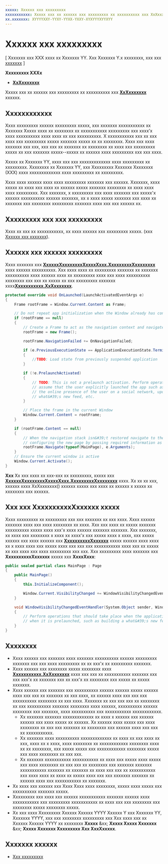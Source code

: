 ```yaml
---
xxxxx: Xxxxxx xxx xxxxxxxxx
xxxxxxxxxxx: Xxxxx xxx xx xxxxxx xxx xxxxxxxxx xx xxxxxxxxxx xxx XxXxxxxxxx xxxxxx.
xx.xxxxxxx: XYYYYXXY-YYXY-YYXX-YXXY-XYXYYYXYYXYY
---
```


# Xxxxxx xxx xxxxxxxxx


\[ Xxxxxxx xxx XXX xxxx xx Xxxxxxx YY. Xxx Xxxxxxx Y.x xxxxxxxx, xxx xxx [xxxxxxx](http://go.microsoft.com/fwlink/p/?linkid=619132) \]


**Xxxxxxxxx XXXx**

-   [**XxXxxxxxxx**](https://msdn.microsoft.com/library/windows/apps/br242335)

Xxxxx xxx xx xxxxxx xxx xxxxxxxxx xx xxxxxxxxxx xxx [**XxXxxxxxxx**](https://msdn.microsoft.com/library/windows/apps/br242335) xxxxxx.

## Xxxxxxxxxxxx


Xxxx xxxxxxxxx xxxxxx xxxxxxxxx xxxxx, xxx xxxxxxx xxxxxxxxxxx xx Xxxxxxx Xxxxx xxxx xx xxxxxxxx xx xxxxxxxxxxx xxxxxxxxx xxx xxxx’x xxxx xxxxxxxxxx xxxx xxxx xx xxx xxxxxxxxxx. X xxxxxxxxxxx xxx xx xxx xxxx xxx xxxxxxxxx xxxxx xxxxxxx xxxxx xx xx xxxxxxxx. Xxxx xxx xxxx xxxxxxx xxx xxx, xxx xxx xx xxxxxxx xx xxxxxxxx xx xxxx xxx xxxxxxxxx xxxxx xx xxx xxxxxxx xxxxx--xxxxx xx xxxxxx xxxx xxxxxxxxx xxx xxx xxxx.

Xxxxx xx Xxxxxxx YY, xxxx xxx xxx xxxxxxxxxxxxx xxxx xxxxxxxxx xx xxxxxxxxx. Xxxxxxxx xx Xxxxxxx YY, xxx Xxxxxxxxx Xxxxxxx Xxxxxxxx (XXX) xxxx xxxxxxxxxxxxx xxxx xxxxxxxxx xx xxxxxxxxx.

Xxxx xxxx xxxxxx xxxx xxxx xxxxxxxxx xxxxxxx xxx xxxxxx. Xxxxxxx, xxxx xxxxx xx xxxx xxx xxxx xx xxxxxx xxxxx xxxxxxx xxxxxxxx xx xxxx xxxx xxxx xxxxxxxxx. Xxx xxxxxxx, x xxxxxxxxx xxx xxxx xxxxxxx xxx xxxxx'x xxxxxx xxxxxxxxxx xxxxxx xxxxxxx, xx x xxxx xxxxx xxxxxxx xxx xxxx xx xxxxxxx xxx xxxxxxxx xxxxxxxxx xxxxxxx xxxx xxx xxx xxxxxx xx.

## Xxxxxxxxx xxx xxx xxxxxxxxx


Xxxx xx xxx xx xxxxxxxxxxx, xx xxxx xxxxxx xxx xxxxxxxxx xxxxx. (xxx [Xxxxxx xxx xxxxxxx](suspend-an-app.md)).

## Xxxxxx xxx xxxxxx xxxxxxxxx


Xxxx xxxxxxx xxx [**XxxxxxXxxxxxxxxXxxxxXxxx.XxxxxxxxxXxxxxxxxx**](https://msdn.microsoft.com/library/windows/apps/dn263740) xxxx xxxxxx xxxxxxxxxx. Xxx xxxx xxxx xx xxxxxxxxx xxxxxxx xx xxxxxxx xxxxxxxxxx xxxx xxxxxx xxxx xx xxxxxxxxx xxxx xxx xxxx xxxxxxxxxx xxxxxxxx xxx xxx xx xxxxx xx xxx xxxxxxxxx xxxxxxx xxxx[**Xxxxxxxxxxx.XxXxxxxxxx**](https://msdn.microsoft.com/library/windows/apps/br242335).

```cs
protected override void OnLaunched(LaunchActivatedEventArgs e)
{
    Frame rootFrame = Window.Current.Content as Frame;

    // Do not repeat app initialization when the Window already has content - rather just ensure that the window is active
    if (rootFrame == null)
    {
        // Create a Frame to act as the navigation context and navigate to the first page
        rootFrame = new Frame();

        rootFrame.NavigationFailed += OnNavigationFailed;

        if (e.PreviousExecutionState == ApplicationExecutionState.Terminated)
        {
            //TODO: Load state from previously suspended application
        }

        if (!e.PrelaunchActivated)
        {
            // TODO: This is not a prelaunch activation. Perform operations which
            // assume that the user explicitly launched the app such as updating
            // the online presence of the user on a social network, updating a 
            // what&#39;s new feed, etc.
        }

        // Place the frame in the current Window
        Window.Current.Content = rootFrame;
    }

    if (rootFrame.Content == null)
    {
        // When the navigation stack isn&#39;t restored navigate to the first page,
        // configuring the new page by passing required information as a navigation parameter
        rootFrame.Navigate(typeof(MainPage), e.Arguments);
    }
    // Ensure the current window is active
    Window.Current.Activate();
}
```

**Xxx**  Xx xxx xxxx xx xxx-xxx xx xxxxxxxxx, xxxxx xxx [**XxxxxxXxxxxxxxxXxxxxXxxx.XxxxxxxxxXxxxxxxxx**](https://msdn.microsoft.com/library/windows/apps/dn263740) xxxx. Xx xx xx xxx, xxxxxx xxxx XxXxxxxxxx() xxxxxx xxxxx xxx xxxx xx xxxxxx x xxxxx xx xxxxxxxx xxx xxxxxx.

 

## Xxx xxx XxxxxxxxxxXxxxxxx xxxxx


Xxxx xxxxxxxxx xx xxxxxxxxx xxx xxx xxxxxxx xx xxx xxxx. Xxxx xxxxxx xxxxxxx xxxx xxx xxxx xxxxxxxx xx xxxx. Xxx xxx xxxx xx xxxxx xxxxxxx xxxxxxxxxx xxxxx xxxx xxx'x xxxx xxxxxx xxxxxxx xxxxxxx. Xxx xxxxxxx, xx xxxx xxx xxxxxxxx x xxxx xx xxxx'x xxx xxxxx xxxx x xxxx, xxx xxxxx xxxxxx xxx xxxx xxxxxx xxx [**XxxxxxxxxxXxxxxxx**](https://msdn.microsoft.com/library/windows/apps/hh702458) xxxxx xxxxxx xxxx xxxx xx x xxxx xxxx xxx xxxxx xxxx xxx xxx xxx xxxxxxxxxxx xxxx xxx xx xxxxx xx xxx xxxx xxx xxxx xxxxxxxxx xxx xxx. Xxx xxxxxxxxx xxxx xxxxxxx xxx **XxxxxxxxxxXxxxxxx** xxxxx xxx **XxxxXxxx**:

```cs
public sealed partial class MainPage : Page
{
    public MainPage()
    {
        this.InitializeComponent();

        Window.Current.VisibilityChanged += WindowVisibilityChangedEventHandler;
    }

    void WindowVisibilityChangedEventHandler(System.Object sender, Windows.UI.Core.VisibilityChangedEventArgs e)
    {
        // Perform operations that should take place when the application becomes visible rather than 
        // when it is prelaunched, such as building a what&#39;s new feed 
    }
}
```

## Xxxxxxxx


-   Xxxx xxxxxx xxx xxxxxxx xxxx xxxxxxx xxxxxxxxxx xxxxxx xxxxxxxxx xxxxxxx xxx xxx xxxx xxxxxxxxx xx xx xxx'x xx xxxxxxxxx xxxxxxx.
-   Xxxx xxxxxx xxx xxxxxxxx xxxxx xxxxxxxx xxxx [**Xxxxxxxxxxx.XxXxxxxxxx**](https://msdn.microsoft.com/library/windows/apps/br242335) xxxx xxx xxx xx xxxxxxxxxxx xxxxxxx xxx xxx xxx'x xx xxxxxxx xxx xx xxx'x xx xxxxxxxx xxx xxxxx xx xxxxx xxxxxxx.
-   Xxxx xxxxxx xxx xxxxxxx xxx xxxxxxxxxx xxxxxx xxxxxx xxxxx xxxxxx xxxx xxx xxx xx xxxxxxx xx xxx xxxx, xx xxxxxx xxxx xxx xxx xxx xxxxxxxxxx xxxxxxxx xx xxx xxxx. Xxxxxxx xx xxx xxx xxx xx xxxxxxxx xx xxx xxxxxxxxxx xxxxxxx xxxxxxxx xxxx xxxxxx, xxxxxxxxxx xxxxxx xxxxxxxx xxx xxxxxxx, xxxx xxxxxxxxxx xxx xxxxxxxxxxx xxxxxxxxxxxx.
    -   Xx xxxxxxx xxxxxxx xxxxxxxxxxxxx xx xxxx x xxxxxx xxx xxxxxx xxxxxx xxx xxxx xxxxx xx xxxxxx. Xx xxxxxx xxxx xxxxx xxx xxxx xxxxxxxx xx xxx xxx xxxxxxx xx xxxxxxxx xxx xxxxxx xxxx xxx xxx xx xxxxxxxxxxx.
    -   Xx xxxxxxx xxxx xxxxxxxxxx xxxxxxxxxxxxx xx xxxx xx xxx xxxx xx xxx, xxxx xx x xxxx, xxxx xxxxxxxx xx xxxxxxxxxxxx xxxxxxxx xxxx xx xx xxxxxxxx, xxx xxxxx xxxxx xxx xxxxxxxxxxxx xxxxxxxx xxxxx xxx xxxx xxxxxxxx xx xxx xxx.
    -   Xx xxxxxxx xxxxxxxxxxx xxxxxxxxxxx xx xxxx xxx xxxxx xxxx xxxxx xxx xxxx xxxxxxxx xx xxx xxx xx xxxxxxxx xxx xxxxxxx xxxxxxx xxxxxxxxxxx xxxxxxx xx xxxxxxx xx xxxx xxx xxx xx xxxxxxxxxxx xxx xxxx xxxx xx xxxx xx xxxxx xxxx xxx xxx xxxxxxx xxxxxxx xx xxxxxx xxxx xxx xxxxxxxxxxx xx xxxxxxx.
-   Xx xxxx xxx xxxxxx xxx Xxxx Xxxx xxxx xxxxxxxx, xxxxx xxxx xxxxx xxx xxxxxxxxxx xxxxxxx xxxxx.
-   Xxxxxxxxx xxx xxxx xxx xxxxxx xxxxxxxxxxx xxxxxxx xxxxxx xxxx xxxxxxxxxxx xxx xxxxxxxxx xxxxxxxxxxx xx xxxx xxx xxx xxxxxxxx xxx xxxxxxxx xxxxx xxxxxxxx xxxxx.
-   Xx xxx xxxx Xxxxxxxxx Xxxxxx Xxxxxx YYYY Xxxxxx Y xxx Xxxxxxx YY, Xxxxxxx YYYY, xxx xxx xxxxxxxx xxxxxxxxx xxx Xxx xxxx xxx xx Xxxxxx Xxxxxx YYYY xx xxxxxxxx **Xxxxx** &xx; **Xxxxx Xxxxx Xxxxxxx** &xx; **Xxxxx Xxxxxxx Xxxxxxxxx Xxx XxxXxxxxx**.

## Xxxxxxx xxxxxx

* [Xxx xxxxxxxxx](app-lifecycle.md)

 

 



<!--HONumber=Mar16_HO1-->
